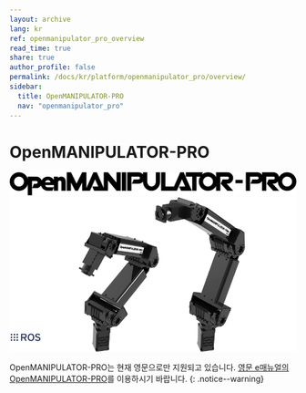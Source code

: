 ```yaml
---
layout: archive
lang: kr
ref: openmanipulator_pro_overview
read_time: true
share: true
author_profile: false
permalink: /docs/kr/platform/openmanipulator_pro/overview/
sidebar:
  title: OpenMANIPULATOR-PRO
  nav: "openmanipulator_pro"
---
```


# OpenMANIPULATOR-PRO
![](/assets/images/platform/openmanipulator_pro/logo.png)
<img src="/assets/images/platform/openmanipulator_pro/product_img.png" width="1250">


OpenMANIPULATOR-PRO는 현재 영문으로만 지원되고 있습니다. [영문 e매뉴얼의 OpenMANIPULATOR-PRO]를 이용하시기 바랍니다.
{: .notice--warning}

[영문 e매뉴얼의 OpenMANIPULATOR-PRO]: /docs/en/platform/openmanipulator_pro/overview/
